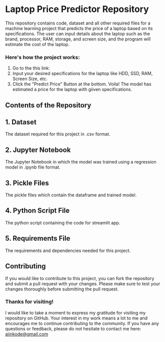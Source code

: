 # Laptop Price Predictor Repository

This repository contains code, dataset and all other required files for a machine learning project that predicts the price of a laptop based on its specifications. The user can input details about the laptop such as the brand, processor, RAM, storage, and screen size, and the program will estimate the cost of the laptop.

### Here's how the project works:
1. Go to the this link: 
2. Input your desired specifications for the laptop like HDD, SSD, RAM, Screen Size, etc.
3. Click the "Predict Price" Button at the bottom.
Voila! The model has estimated a price for the laptop with giiven specifications.


## Contents of the Repository

## 1. Dataset
The dataset required for this project in .csv format.

## 2. Jupyter Notebook 
The Jupyter Notebook in which the model was trained using a regression model in .ipynb file format.

## 3. Pickle Files
The pickle files which contain the dataframe and trained model.

## 4. Python Script File
The python script containing the code for streamlit app.
## 5. Requirements File
The requirements and dependencies needed for this project.



## Contributing
If you would like to contribute to this project, you can fork the repository and submit a pull request with your changes. Please make sure to test your changes thoroughly before submitting the pull request.

### Thanks for visiting!
I would like to take a moment to express my gratitude for visiting my repository on GitHub. Your interest in my work means a lot to me and encourages me to continue contributing to the community. If you have any questions or feedback, please do not hesitate to contact me here: ajinkode@gmail.com

